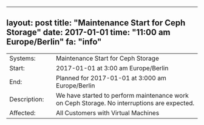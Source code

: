 --- 
 layout: post 
 title: "Maintenance Start for Ceph Storage" 
 date: 2017-01-01 
 time: "11:00 am Europe/Berlin" 
 fa: "info" 
 --- 
 |                   |   |                                                                      | 
 |-------------------|---|----------------------------------------------------------------------| 
 | Systems:          |   | Maintenance Start for Ceph Storage| 
 | Start:            |   | 2017-01-01 at 3:00 am Europe/Berlin | 
 | End:              |   | Planned for 2017-01-01 at 3:000 am  Europe/Berlin | 
 | Description:      |   | We have started to perform maintenance work on Ceph Storage. No interruptions are expected. | 
 | Affected:         |   | All Customers with Virtual Machines | 
